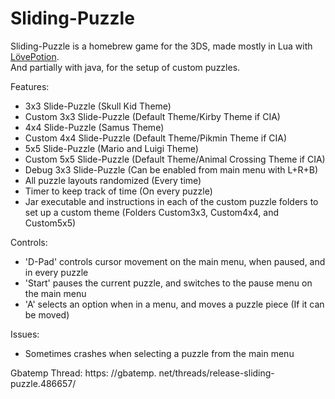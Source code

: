 # Sliding-Puzzle
Sliding-Puzzle is a homebrew game for the 3DS, made mostly in Lua with [LövePotion](https://github.com/videah/LovePotion).  
And partially with java, for the setup of custom puzzles.

Features:
- 3x3 Slide-Puzzle (Skull Kid Theme)
- Custom 3x3 Slide-Puzzle (Default Theme/Kirby Theme if CIA)
- 4x4 Slide-Puzzle (Samus Theme)
- Custom 4x4 Slide-Puzzle (Default Theme/Pikmin Theme if CIA)
- 5x5 Slide-Puzzle (Mario and Luigi Theme)
- Custom 5x5 Slide-Puzzle (Default Theme/Animal Crossing Theme if CIA)
- Debug 3x3 Slide-Puzzle (Can be enabled from main menu with L+R+B)
- All puzzle layouts randomized (Every time)
- Timer to keep track of time (On every puzzle)
- Jar executable and instructions in each of the custom puzzle folders to set up a custom theme (Folders Custom3x3, Custom4x4, and Custom5x5)

Controls:
- 'D-Pad' controls cursor movement on the main menu, when paused, and in every puzzle
- 'Start' pauses the current puzzle, and switches to the pause menu on the main menu
- 'A' selects an option when in a menu, and moves a puzzle piece (If it can be moved)

Issues:
- Sometimes crashes when selecting a puzzle from the main menu

Gbatemp Thread: https: //gbatemp. net/threads/release-sliding-puzzle.486657/
